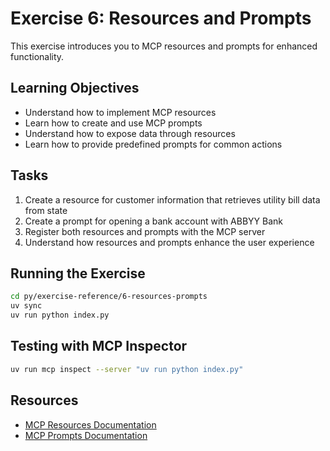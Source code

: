 # Exercise 6: Resources and Prompts

This exercise introduces you to MCP resources and prompts for enhanced functionality.

## Learning Objectives

- Understand how to implement MCP resources
- Learn how to create and use MCP prompts
- Understand how to expose data through resources
- Learn how to provide predefined prompts for common actions

## Tasks

1. Create a resource for customer information that retrieves utility bill data from state
2. Create a prompt for opening a bank account with ABBYY Bank
3. Register both resources and prompts with the MCP server
4. Understand how resources and prompts enhance the user experience

## Running the Exercise

```bash
cd py/exercise-reference/6-resources-prompts
uv sync
uv run python index.py
```

## Testing with MCP Inspector

```bash
uv run mcp inspect --server "uv run python index.py"
```

## Resources

- [MCP Resources Documentation](https://modelcontextprotocol.io/docs/concepts/resources)
- [MCP Prompts Documentation](https://modelcontextprotocol.io/docs/concepts/prompts) 
